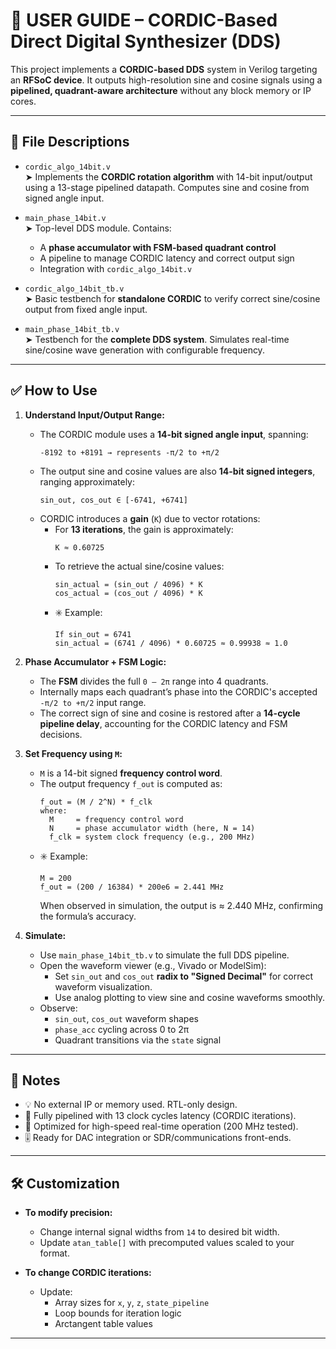 # 🧭 USER GUIDE – CORDIC-Based Direct Digital Synthesizer (DDS)

This project implements a **CORDIC-based DDS** system in Verilog targeting an **RFSoC device**. It outputs high-resolution sine and cosine signals using a **pipelined, quadrant-aware architecture** without any block memory or IP cores.

---

## 📁 File Descriptions

- `cordic_algo_14bit.v`  
  ➤ Implements the **CORDIC rotation algorithm** with 14-bit input/output using a 13-stage pipelined datapath. Computes sine and cosine from signed angle input.

- `main_phase_14bit.v`  
  ➤ Top-level DDS module. Contains:
    - A **phase accumulator with FSM-based quadrant control**
    - A pipeline to manage CORDIC latency and correct output sign
    - Integration with `cordic_algo_14bit.v`

- `cordic_algo_14bit_tb.v`  
  ➤ Basic testbench for **standalone CORDIC** to verify correct sine/cosine output from fixed angle input.

- `main_phase_14bit_tb.v`  
  ➤ Testbench for the **complete DDS system**. Simulates real-time sine/cosine wave generation with configurable frequency.

---


## ✅ How to Use

1. **Understand Input/Output Range:**
   - The CORDIC module uses a **14-bit signed angle input**, spanning:
     ```
     -8192 to +8191 → represents -π/2 to +π/2
     ```
   - The output sine and cosine values are also **14-bit signed integers**, ranging approximately:
     ```
     sin_out, cos_out ∈ [-6741, +6741]
     ```
   - CORDIC introduces a **gain** (`K`) due to vector rotations:
     - For **13 iterations**, the gain is approximately:
       ```
       K ≈ 0.60725
       ```
     - To retrieve the actual sine/cosine values:
       ```
       sin_actual = (sin_out / 4096) * K
       cos_actual = (cos_out / 4096) * K
       ```
     - ✳️ Example:
       ```
       If sin_out = 6741
       sin_actual = (6741 / 4096) * 0.60725 ≈ 0.99938 ≈ 1.0
       ```

2. **Phase Accumulator + FSM Logic:**
   - The **FSM** divides the full `0 – 2π` range into 4 quadrants.
   - Internally maps each quadrant’s phase into the CORDIC's accepted `-π/2 to +π/2` input range.
   - The correct sign of sine and cosine is restored after a **14-cycle pipeline delay**, accounting for the CORDIC latency and FSM decisions.

3. **Set Frequency using `M`:**
   - `M` is a 14-bit signed **frequency control word**.
   - The output frequency `f_out` is computed as:
     ```
     f_out = (M / 2^N) * f_clk
     where:
       M     = frequency control word
       N     = phase accumulator width (here, N = 14)
       f_clk = system clock frequency (e.g., 200 MHz)
     ```
   - ✳️ Example:
     ```
     M = 200
     f_out = (200 / 16384) * 200e6 = 2.441 MHz
     ```
     When observed in simulation, the output is ≈ 2.440 MHz, confirming the formula’s accuracy.

4. **Simulate:**
   - Use `main_phase_14bit_tb.v` to simulate the full DDS pipeline.
   - Open the waveform viewer (e.g., Vivado or ModelSim):
     - Set `sin_out` and `cos_out` **radix to "Signed Decimal"** for correct waveform visualization.
     - Use analog plotting to view sine and cosine waveforms smoothly.
   - Observe:
     - `sin_out`, `cos_out` waveform shapes
     - `phase_acc` cycling across 0 to 2π
     - Quadrant transitions via the `state` signal

---


## 📌 Notes

- 💡 No external IP or memory used. RTL-only design.
- 🧱 Fully pipelined with 13 clock cycles latency (CORDIC iterations).
- 🎯 Optimized for high-speed real-time operation (200 MHz tested).
- 🎚️ Ready for DAC integration or SDR/communications front-ends.

---

## 🛠️ Customization

- **To modify precision:**
  - Change internal signal widths from `14` to desired bit width.
  - Update `atan_table[]` with precomputed values scaled to your format.

- **To change CORDIC iterations:**
  - Update:
    - Array sizes for `x`, `y`, `z`, `state_pipeline`
    - Loop bounds for iteration logic
    - Arctangent table values

---


